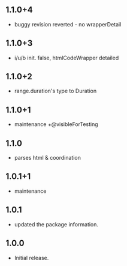## 1.1.0+4
* buggy revision reverted - no wrapperDetail

## 1.1.0+3
* i/u/b init. false, htmlCodeWrapper detailed

## 1.1.0+2
* range.duration's type to Duration

## 1.1.0+1
* maintenance +@visibleForTesting

## 1.1.0
* parses html & coordination

## 1.0.1+1
* maintenance 

## 1.0.1
* updated the package information. 

## 1.0.0
* Initial release. 

